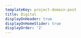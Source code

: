 ```yaml
---
templateKey: project-domain-post
title: Digital
displayOnHeader: true
displayOnHomeSlider: true
displayOrder: '2'
---
```


